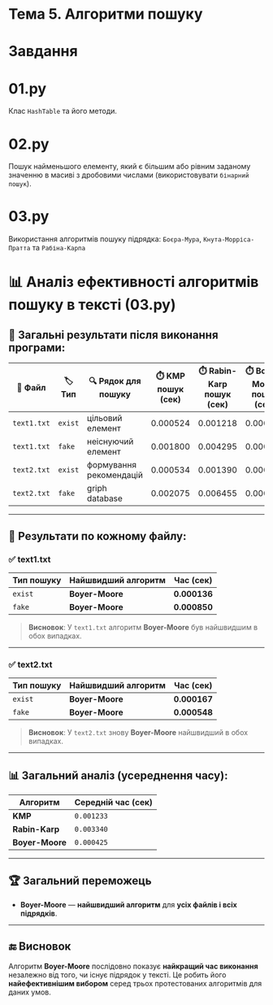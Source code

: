 # Тема 5. Алгоритми пошуку

# Завдання

# 01.py
Клас `HashTable` та його методи.

# 02.py
Пошук найменьшого елементу, який є більшим або рівним заданому значенню в масиві з дробовими числами (використовувати `бінарний пошук`).

# 03.py
Використання алгоритмів пошуку підрядка: `Боєра-Мура`, `Кнута-Морріса-Пратта` та `Рабіна-Карпа`

# 📊 Аналіз ефективності алгоритмів пошуку в тексті (03.py)

## 🧾 Загальні результати після виконання програми:


| 📄 **Файл**  | 🏷️ **Тип** | 🔍 **Рядок для пошуку**  | ⏱️ **KMP пошук (сек)** | ⏱️ **Rabin-Karp пошук (сек)** | ⏱️ **Boyer-Moore пошук (сек)** |
| ----------- | --------- | ----------------------- | --------------------- | ---------------------------- | ----------------------------- |
| `text1.txt` | `exist`   | цільовий елемент        | 0.000524              | 0.001218                     | 0.000136                      |
| `text1.txt` | `fake`    | неіснуючий елемент      | 0.001800              | 0.004295                     | 0.000850                      |
| `text2.txt` | `exist`   | формування рекомендацій | 0.000534              | 0.001390                     | 0.000167                      |
| `text2.txt` | `fake`    | griph database          | 0.002075              | 0.006455                     | 0.000548                      |

---


## 🧾 Результати по кожному файлу:

### ✅ text1.txt

| Тип пошуку | Найшвидший алгоритм | Час (сек)    |
| ---------- | ------------------- | ------------ |
| `exist`    | **Boyer-Moore**     | **0.000136** |
| `fake`     | **Boyer-Moore**     | **0.000850** |

> **Висновок**: У `text1.txt` алгоритм **Boyer-Moore** був найшвидшим в обох випадках.

---

### ✅ text2.txt

| Тип пошуку | Найшвидший алгоритм | Час (сек)    |
| ---------- | ------------------- | ------------ |
| `exist`    | **Boyer-Moore**     | **0.000167** |
| `fake`     | **Boyer-Moore**     | **0.000548** |

> **Висновок**: У `text2.txt` знову **Boyer-Moore** найшвидший в обох випадках.

---

## 📊 Загальний аналіз (усереднення часу):

| Алгоритм        | Середній час (сек) |
| --------------- | ------------------ |
| **KMP**         | `0.001233`         |
| **Rabin-Karp**  | `0.003340`         |
| **Boyer-Moore** | `0.000425`         |

---

## 🏆 Загальний переможець

- **Boyer-Moore** — **найшвидший алгоритм** для **усіх файлів і всіх підрядків**.

---

## 🔚 Висновок

Алгоритм **Boyer-Moore** послідовно показує **найкращий час виконання** незалежно від того, чи існує підрядок у тексті.
Це робить його **найефективнішим вибором** серед трьох протестованих алгоритмів для даних умов.
